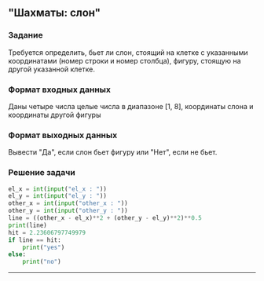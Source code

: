 ## "Шахматы: слон"

### Задание

Требуется определить, бьет ли слон, стоящий на клетке с указанными координатами (номер строки и номер столбца), фигуру, стоящую на другой указанной клетке.

### Формат входных данных

Даны четыре числа целые числа в диапазоне [1, 8], координаты слона и координаты другой фигуры

### Формат выходных данных

Вывести "Да", если слон бьет фигуру или "Нет", если не бьет.

### Решение задачи

```python
el_x = int(input("el_x : "))
el_y = int(input("el_y : "))
other_x = int(input("other_x : "))
other_y = int(input("other_y : "))
line = ((other_x - el_x)**2 + (other_y - el_y)**2)**0.5
print(line)
hit = 2.23606797749979
if line == hit:
    print("yes")
else:
    print("no")
```

---
